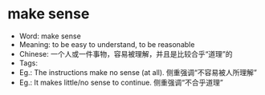 # make sense

- Word: make sense
- Meaning: to be easy to understand, to be reasonable
- Chinese: 一个人或一件事物，容易被理解，并且是比较合乎“道理”的
- Tags: 
- Eg.: The instructions make no sense (at all). 侧重强调“不容易被人所理解”
- Eg.: It makes little/no sense to continue. 侧重强调“不合乎道理”
